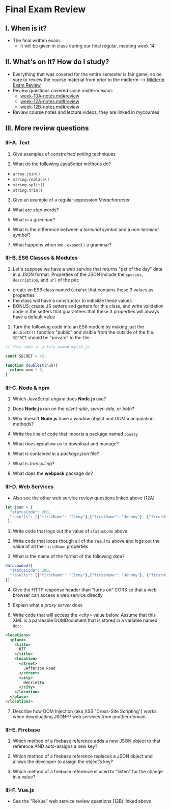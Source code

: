 # Final Exam Review

## I. When is it?
- The final written exam:
  - It will be given in class during our final regular, meeting week 14

## II. What's on it? How do I study?
- Everything that was covered for the entire semester is fair game, so be sure to review the course material from prior to the midterm --> [Midterm Exam Review](../exams/midterm-exam-review.md)
- Review questions covered since midterm exam:
  - [week-10A-notes.md#review](../weekly/week-10A-notes.md#review)
  - [week-12A-notes.md#review](../weekly/week-12A-notes.md#review)
  - [week-12B-notes.md#review](../weekly/week-12B-notes.md#review)
- Review course notes and lecture videos, they are linked in mycourses

## III. More review questions

### III-A. Text

1) Give examples of *constrained writing* techniques

2) What do the following JavaScript methods do?
  - `array.join()`
  - `string.replace()`
  - `string.split()`
  - `string.trim()`
  
3) Give an example of a regular expression *Metacharacter*

4) What are *stop words*?

5) What is a *grammar*?

6) What is the difference between a *terminal symbol* and a *non-terminal symbol*?

7) What happens when we `.expand()` a grammar?


### III-B. ES6 Classes & Modules

1) Let's suppose we have a web service that returns "pet of the day" data in a JSON format. Properties of the JSON include the `species`, `description`, and `url` of the pet:
  - create an ES6 class named `CutePet` that contains these 3 values as properties
  - the class will have a constructor to initialize these values
  - BONUS: create JS setters and getters for this class, and write validation code in the setters that guarantees that these 3 properties will always have a default value
  
  
2) Turn the following code into an ES6 module by making just the `doubleIt()` function "public" and visible from the outside of the file. `SECRET` should be "private" to the file.

```js
// this code in a file named mylib.js

const SECRET = 42;

function doubleIt(num){
  return num * 2;
}
```

### III-C. Node & npm

1) Which JavaScript *engine* does **Node.js** use?

2) Does **Node.js** run on the *client-side*, *server-side*, or *both*?

3) Why doesn't **Node.js** have a *window* object and *DOM* manipulation methods?

4) Write the line of code that imports a package named `cowsay`

5) What does `npm` allow us to download and manage?

6) What is contained in a *package.json* file?

7) What is *transpiling*?

8) What does the **webpack** package do?


### III-D. Web Services

- Also see the other web service review questions linked above (12A)

```js
let json = {
  "statusCode": 200, 
  "results": [{"firstName": "Jimmy"},{"firstName": "Johnny"}, {"firstName": "Jilly"}]
 };
 ```

1) Write code that logs out the value of `statusCode` above

2) Write code that loops though all of the `results` above and logs out the value of all the `firstName` properties

3) What is the name of the format of the following data?

```js
dataLoaded({
  "statusCode": 200, 
  "results": [{"firstName": "Jimmy"},{"firstName": "Johnny"}, {"firstName": "Jilly"}]};
});
```

4) Give the HTTP response header than "turns on" CORS so that a web browser can access a web service directly

5) Explain what a *proxy server* does

6) Write code that will access the &lt;city> value below. Assume that this XML is a parseable DOMDocument that is stored in a variable named `doc`:

```xml
<locations>
  <place>
    <title>
      RIT
    </title>
    <location>
      <street>
        Jefferson Road
      </street>
      <city>
        Henrietta
      </city>
    </location>
  </place>
</locations>
```

7) Describe how DOM Injection (aka XSS "Cross-Site Scripting") works when downloading JSON-P web services from another domain.

### III-E. Firebase

1)  Which method of a firebase reference adds a new JSON object to that reference AND auto-assigns a new key?

2)  Which method of a firebase reference replaces a JSON object and allows the developer to assign the object’s key?

3)  Which method of a firebase reference is used to "listen" for the change in a value?



### III-F. Vue.js

- See the "ReVue" web service review questions (12B) linked above


